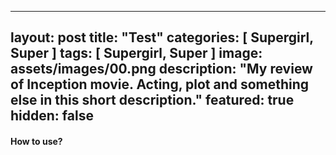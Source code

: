 
---
layout: post
title:  "Test"
categories: [ Supergirl, Super ]
tags: [ Supergirl, Super ]
image: assets/images/00.png
description: "My review of Inception movie. Acting, plot and something else in this short description."
featured: true
hidden: false
---
#### How to use?

